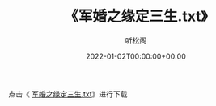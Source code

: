 ﻿---
title:  《军婚之缘定三生.txt》
date:   2022-01-02T00:00:00+00:00
author: 听松阁
layout: post
permalink: /军婚之缘定三生/
categories: 小说
tags: [小说]
---

点击《 [军婚之缘定三生.txt](http://img.660000.xyz/bookstukust/book/bntxt/10/军婚之缘定三生.txt)》进行下载